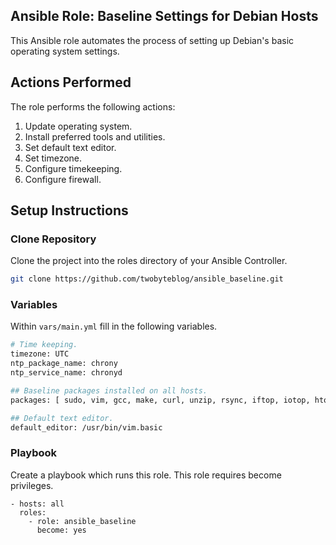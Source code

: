 ## Ansible Role: Baseline Settings for Debian Hosts

This Ansible role automates the process of setting up Debian's basic operating system settings.

## Actions Performed

The role performs the following actions:

1. Update operating system.
2. Install preferred tools and utilities.
3. Set default text editor.
4. Set timezone.
5. Configure timekeeping.
6. Configure firewall.

## Setup Instructions

### Clone Repository

Clone the project into the roles directory of your Ansible Controller.

```bash
git clone https://github.com/twobyteblog/ansible_baseline.git
```

### Variables

Within ```vars/main.yml``` fill in the following variables.

```bash
# Time keeping.
timezone: UTC
ntp_package_name: chrony
ntp_service_name: chronyd

## Baseline packages installed on all hosts.
packages: [ sudo, vim, gcc, make, curl, unzip, rsync, iftop, iotop, htop, tcpdump, mtr, git, dnsutils, acl ]

## Default text editor.
default_editor: /usr/bin/vim.basic
```

### Playbook

Create a playbook which runs this role. This role requires become privileges.

```
- hosts: all
  roles:
    - role: ansible_baseline
      become: yes
```